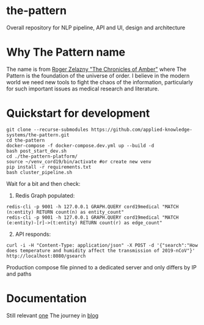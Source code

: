 # the-pattern
Overall repository for NLP pipeline, API and UI, design and architecture

# Why The Pattern name
The name is from [Roger Zelazny "The Chronicles of Amber"](https://en.wikipedia.org/wiki/The_Chronicles_of_Amber#The_Pattern_and_the_Logrus) where The Pattern is the foundation of the universe of order. 
I believe in the modern world we need new tools to fight the chaos of the information, particularly for such important issues as medical research and literature. 

# Quickstart for development

```
git clone --recurse-submodules https://github.com/applied-knowledge-systems/the-pattern.git
cd the-pattern
docker-compose -f docker-compose.dev.yml up --build -d
bash post_start_dev.sh
cd ./the-pattern-platform/
source ~/venv_cord19/bin/activate #or create new venv
pip install -r requirements.txt
bash cluster_pipeline.sh
```
Wait for a bit and then check:
1) Redis Graph populated: 
```
redis-cli -p 9001 -h 127.0.0.1 GRAPH.QUERY cord19medical "MATCH (n:entity) RETURN count(n) as entity_count" 
redis-cli -p 9001 -h 127.0.0.1 GRAPH.QUERY cord19medical "MATCH (e:entity)-[r]->(t:entity) RETURN count(r) as edge_count"
```
2) API responds: 
```
curl -i -H "Content-Type: application/json" -X POST -d '{"search":"How does temperature and humidity affect the transmission of 2019-nCoV"}' http://localhost:8080/gsearch
```

Production compose file pinned to a dedicated server and only differs by IP and paths

# Documentation
Still relevant [one](https://alexmikhalev.github.io/cord19redisknowledgegraph/)
The journey in [blog](https://alexmikhalev.medium.com)